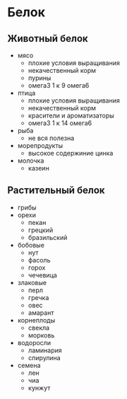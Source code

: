 # Белок

## Животный белок

- мясо
    - плохие условия выращивания
    - некачественный корм
    - пурины
    - омега3 1 к 9 омега6
- птица
    - плохие условия выращивания
    - некачественный корм
    - красители и ароматизаторы
    - омега3 1 к 14 омега6
- рыба
    - не вся полезна
- морепродукты
    - высокое содержиние цинка
- молочка
    - казеин

## Растительный белок

- грибы
- орехи
    - пекан
    - грецкий
    - бразильский
- бобовые
    - нут
    - фасоль
    - горох
    - чечевица
- злаковые
    - перл
    - гречка
    - овес
    - амарант
- корнеплоды
    - свекла
    - морковь
- водоросли
    - ламинария
    - спирулина
- семена
    - лен
    - чиа
    - кунжут
